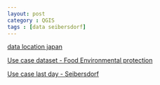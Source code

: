 ```yaml
---
layout: post
category : QGIS
tags : [data seibersdorf]
---
```



[data location japan](http://dl.dropbox.com/u/108352435/course/nb_japan.csv)

[Use case dataset - Food Environmental protection](http://dl.dropbox.com/u/108352435/use_case_food_env_prot.zip)

[Use case last day - Seibersdorf](http://dl.dropbox.com/u/108352435/last_day_seibersdorf.zip)
